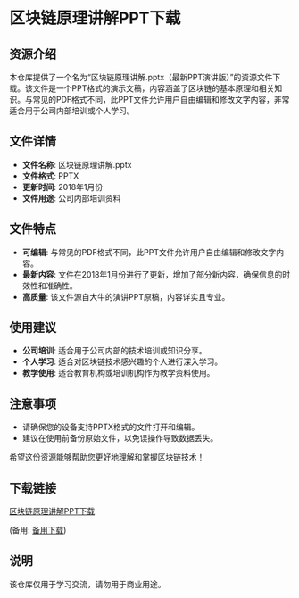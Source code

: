 # 区块链原理讲解PPT下载

## 资源介绍

本仓库提供了一个名为“区块链原理讲解.pptx（最新PPT演讲版）”的资源文件下载。该文件是一个PPT格式的演示文稿，内容涵盖了区块链的基本原理和相关知识。与常见的PDF格式不同，此PPT文件允许用户自由编辑和修改文字内容，非常适合用于公司内部培训或个人学习。

## 文件详情

- **文件名称**: 区块链原理讲解.pptx
- **文件格式**: PPTX
- **更新时间**: 2018年1月份
- **文件用途**: 公司内部培训资料

## 文件特点

- **可编辑**: 与常见的PDF格式不同，此PPT文件允许用户自由编辑和修改文字内容。
- **最新内容**: 文件在2018年1月份进行了更新，增加了部分新内容，确保信息的时效性和准确性。
- **高质量**: 该文件源自大牛的演讲PPT原稿，内容详实且专业。

## 使用建议

- **公司培训**: 适合用于公司内部的技术培训或知识分享。
- **个人学习**: 适合对区块链技术感兴趣的个人进行深入学习。
- **教学使用**: 适合教育机构或培训机构作为教学资料使用。

## 注意事项

- 请确保您的设备支持PPTX格式的文件打开和编辑。
- 建议在使用前备份原始文件，以免误操作导致数据丢失。

希望这份资源能够帮助您更好地理解和掌握区块链技术！

## 下载链接
[区块链原理讲解PPT下载](https://pan.quark.cn/s/b65cf0a0c941) 

(备用: [备用下载](https://pan.baidu.com/s/1UF4DIWgtWKV1JBlP4hzGEw?pwd=1234))

## 说明

该仓库仅用于学习交流，请勿用于商业用途。

